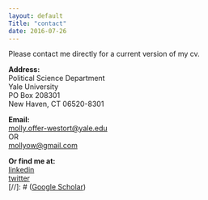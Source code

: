 ```yaml
---
layout: default
Title: "contact"
date: 2016-07-26
---
```

Please contact me directly for a current version of my cv. 

**Address:**  
Political Science Department  
Yale University  
PO Box 208301  
New Haven, CT 06520-8301

**Email:**  
molly.offer-westort@yale.edu  
OR  
mollyow@gmail.com

**Or find me at:**  
[linkedin](https://www.linkedin.com/in/molly-offer-westort-1a61b02b)  
[twitter](https://twitter.com/mofferw)  
[//]: # ([Google Scholar](https://scholar.google.com/citations?user=LXRPhHoAAAAJ&hl=en&oi=ao))
